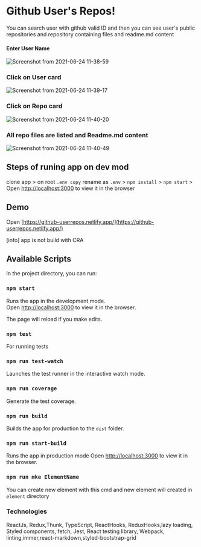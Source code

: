 # Github User's Repos!
You can search user with github valid ID and then you can see user's public repositories and repository containing files and readme.md content 

#### Enter User Name
![Screenshot from 2021-06-24 11-38-59](https://user-images.githubusercontent.com/10018893/123587284-813fb380-d7ff-11eb-9c3f-79def884ba81.png)
### Click on User card
![Screenshot from 2021-06-24 11-39-17](https://user-images.githubusercontent.com/10018893/123587355-99afce00-d7ff-11eb-937d-81ff6360a031.png)
### Click on Repo card
![Screenshot from 2021-06-24 11-40-20](https://user-images.githubusercontent.com/10018893/123587360-9ae0fb00-d7ff-11eb-9135-e542c42973cd.png)
### All repo files are listed and Readme.md content
![Screenshot from 2021-06-24 11-40-49](https://user-images.githubusercontent.com/10018893/123587362-9b799180-d7ff-11eb-9cc5-b7d46d91ba98.png)

## Steps of runing app on dev mod
clone app > on root `.env copy` rename as `.env` > `npm install` > `npm start` > Open  [http://localhost:3000](http://localhost:3000/)  to view it in the browser
## Demo
Open  [https://github-userrepos.netlify.app/](https://github-userrepos.netlify.app/)

[info] app is not build with CRA

## Available Scripts
In the project directory, you can run:
### `npm start`

Runs the app in the development mode.  
Open  [http://localhost:3000](http://localhost:3000/)  to view it in the browser.

The page will reload if you make edits.  

### `npm test`
For running tests
### `npm run test-watch`
Launches the test runner in the interactive watch mode.  
### `npm run coverage`
Generate the test coverage.

### `npm run build`

Builds the app for production to the  `dist`  folder.

### `npm run start-build`
Runs the app in production mode
Open  [http://localhost:3000](http://localhost:3000/)  to view it in the browser.

### `npm run mke ElementName`
You can create new element with this cmd and new element will created in `element` directory 

### Technologies
ReactJs, Redux,Thunk, TypeScript, ReactHooks, ReduxHooks,lazy loading, Styled components, fetch, Jest, React testing library, Webpack, linting,immer,react-markdown,styled-bootstrap-grid

